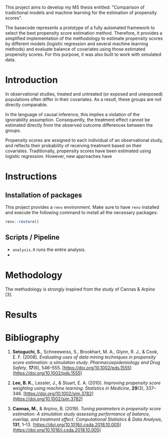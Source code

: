This project aims to develop my MS thesis entitled: "Comparison of tradictional models and machine learning for the estimation of propensity scores".

The basecode represents a prototype of a fully automated framework to select the best propensity score estimation method. 
Therefore, it provides a simplified implementation of the methodology to estimate propensity scores by different models (logistic regression and several machine learning methods) and evaluate balance of covariates using those estimated propensity scores.
For this purpose, it was also built to work with simulated data. 

# Introduction
In observational studies, treated and untreated (or exposed and unexposed) populations often differ in their covariates. As a result, these groups are not directly comparable. 

In the language of causal inference, this implies a violation of the ignorability assumption. Consequently, the treatment effect cannot be estimated directly from the observed outcome differences between the groups.

Propensity scores are assigned to each individual of an observational study, and reflects their probability of receiving treatment based on their covariates.
Traditionally, propensity scores have been estimated using logistic regression. However, new approaches have 

# Instructions

## Installation of packages

This project provides a `renv` environment. Make sure to have `renv` installed and execute the following command to install all the necessary packages:

```r
renv::restore()
```

## Scripts / Pipeline

*  `analysis.R` runs the entire analysis.
* 


# Methodology
The methodology is strongly inspired from the study of Cannas & Arpino [3].

# Results

# Bibliography

1. **Setoguchi, S.**, Schneeweiss, S., Brookhart, M. A., Glynn, R. J., & Cook, E. F. (2008). *Evaluating uses of data mining techniques in propensity score estimation: a simulation study*.  _Pharmacoepidemiology and Drug Safety_, **17**(6), 546–555. [https://doi.org/10.1002/pds.1555](https://doi.org/10.1002/pds.1555)

2. **Lee, B. K.**, Lessler, J., & Stuart, E. A. (2010). *Improving propensity score weighting using machine learning*. _Statistics in Medicine_, **29**(3), 337–346. [https://doi.org/10.1002/sim.3782](https://doi.org/10.1002/sim.3782)

3. **Cannas, M.**, & Arpino, B. (2019). *Tuning parameters in propensity score estimation: A simulation study assessing performance of balance, overlap, and treatment effect*. _Computational Statistics & Data Analysis_, **131**, 1–13. [https://doi.org/10.1016/j.csda.2018.10.005](https://doi.org/10.1016/j.csda.2018.10.005)
